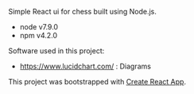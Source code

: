 
Simple React ui for chess built using Node.js.

- node v7.9.0
- npm v4.2.0

Software used in this project:

- https://www.lucidchart.com/ : Diagrams

This project was bootstrapped with [Create React App](https://github.com/facebookincubator/create-react-app).

